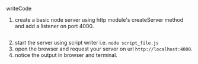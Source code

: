 writeCode

1. create a basic node server using http module's createServer method and add a listener on port 4000.

```js

```
2. start the server using script writer i.e. `node script_file.js`
2. open the browser and request your server on url `http://localhost:4000`.
3. notice the output in browser and terminal.

